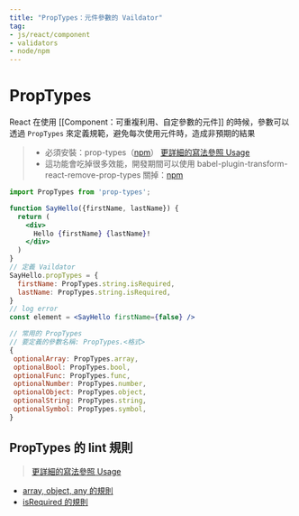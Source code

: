 ```yaml
---
title: "PropTypes：元件參數的 Vaildator"
tag: 
- js/react/component 
- validators
- node/npm
---
```

# PropTypes
React 在使用 [[Component：可重複利用、自定參數的元件]] 的時候，參數可以透過 `PropTypes` 來定義規範，避免每次使用元件時，造成非預期的結果

>- 必須安裝：prop-types（[npm](https://www.npmjs.com/package/prop-types )）
>[更詳細的寫法參照 Usage](https://www.npmjs.com/package/prop-types)
>- 這功能會吃掉很多效能，開發期間可以使用 babel-plugin-transform-react-remove-prop-types 關掉：[npm](https://www.npmjs.com/package/babel-plugin-transform-react-remove-prop-types)

```jsx
import PropTypes from 'prop-types';
```
```jsx
function SayHello({firstName, lastName}) {
  return (
    <div>
      Hello {firstName} {lastName}!
    </div>
  )
}
// 定義 Vaildator
SayHello.propTypes = {
  firstName: PropTypes.string.isRequired,
  lastName: PropTypes.string.isRequired,
}
// log error
const element = <SayHello firstName={false} />
```

```jsx
// 常用的 PropTypes
// 要定義的參數名稱: PropTypes.<格式>
{
 optionalArray: PropTypes.array,
 optionalBool: PropTypes.bool,
 optionalFunc: PropTypes.func,
 optionalNumber: PropTypes.number,
 optionalObject: PropTypes.object,
 optionalString: PropTypes.string,
 optionalSymbol: PropTypes.symbol,
}
```

## PropTypes 的 lint 規則
>[更詳細的寫法參照 Usage](https://www.npmjs.com/package/prop-types)

- [array, object, any 的規則](array,%20object,%20any%20的規則.md)
- [isRequired 的規則](isRequired%20的規則.md)

